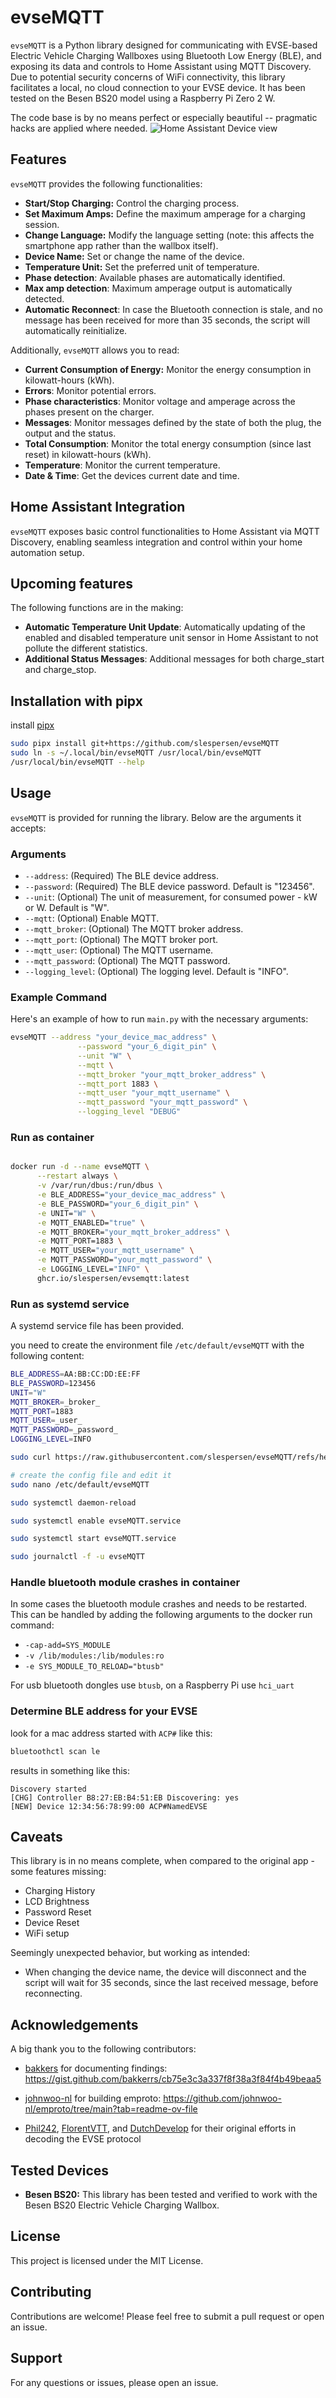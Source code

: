 # evseMQTT

`evseMQTT` is a Python library designed for communicating with EVSE-based Electric Vehicle Charging Wallboxes using Bluetooth Low Energy (BLE), and exposing its data and controls to Home Assistant using MQTT Discovery.
Due to potential security concerns of WiFi connectivity, this library facilitates a local, no cloud connection to your EVSE device. It has been tested on the Besen BS20 model using a Raspberry Pi Zero 2 W.

The code base is by no means perfect or especially beautiful -- pragmatic hacks are applied where needed.
![Home Assistant Device view](https://raw.githubusercontent.com/slespersen/evseMQTT/refs/heads/main/evseMQTT_home_assistant.png)

## Features

`evseMQTT` provides the following functionalities:

- **Start/Stop Charging:** Control the charging process.
- **Set Maximum Amps:** Define the maximum amperage for a charging session.
- **Change Language:** Modify the language setting (note: this affects the smartphone app rather than the wallbox itself).
- **Device Name:** Set or change the name of the device.
- **Temperature Unit:** Set the preferred unit of temperature.
- **Phase detection**: Available phases are automatically identified.
- **Max amp detection**: Maximum amperage output is automatically detected.
- **Automatic Reconnect**: In case the Bluetooth connection is stale, and no message has been received for more than 35 seconds, the script will automatically reinitialize.

Additionally, `evseMQTT` allows you to read:

- **Current Consumption of Energy:** Monitor the energy consumption in kilowatt-hours (kWh).
- **Errors**: Monitor potential errors.
- **Phase characteristics**: Monitor voltage and amperage across the phases present on the charger.
- **Messages**: Monitor messages defined by the state of both the plug, the output and the status.
- **Total Consumption**: Monitor the total energy consumption (since last reset) in kilowatt-hours (kWh).
- **Temperature**: Monitor the current temperature.
- **Date & Time**: Get the devices current date and time.

## Home Assistant Integration

`evseMQTT` exposes basic control functionalities to Home Assistant via MQTT Discovery, enabling seamless integration and control within your home automation setup.

## Upcoming features

The following functions are in the making:

- **Automatic Temperature Unit Update**: Automatically updating of the enabled and disabled temperature unit sensor in Home Assistant to not pollute the different statistics.
- **Additional Status Messages**: Additional messages for both charge_start and charge_stop.

## Installation with pipx

install [pipx](https://pipx.pypa.io/latest/installation/)

```bash
sudo pipx install git+https://github.com/slespersen/evseMQTT
sudo ln -s ~/.local/bin/evseMQTT /usr/local/bin/evseMQTT
/usr/local/bin/evseMQTT --help
```

## Usage

`evseMQTT` is provided for running the library. Below are the arguments it accepts:

### Arguments

- `--address`: (Required) The BLE device address.
- `--password`: (Required) The BLE device password. Default is "123456".
- `--unit`: (Optional) The unit of measurement, for consumed power - kW or W. Default is "W".
- `--mqtt`: (Optional) Enable MQTT.
- `--mqtt_broker`: (Optional) The MQTT broker address.
- `--mqtt_port`: (Optional) The MQTT broker port.
- `--mqtt_user`: (Optional) The MQTT username.
- `--mqtt_password`: (Optional) The MQTT password.
- `--logging_level`: (Optional) The logging level. Default is "INFO".

### Example Command

Here's an example of how to run `main.py` with the necessary arguments:

```bash
evseMQTT --address "your_device_mac_address" \
               --password "your_6_digit_pin" \
               --unit "W" \
               --mqtt \
               --mqtt_broker "your_mqtt_broker_address" \
               --mqtt_port 1883 \
               --mqtt_user "your_mqtt_username" \
               --mqtt_password "your_mqtt_password" \
               --logging_level "DEBUG"
```

### Run as container

```bash

docker run -d --name evseMQTT \
      --restart always \
      -v /var/run/dbus:/run/dbus \
      -e BLE_ADDRESS="your_device_mac_address" \
      -e BLE_PASSWORD="your_6_digit_pin" \
      -e UNIT="W" \
      -e MQTT_ENABLED="true" \
      -e MQTT_BROKER="your_mqtt_broker_address" \
      -e MQTT_PORT=1883 \
      -e MQTT_USER="your_mqtt_username" \
      -e MQTT_PASSWORD="your_mqtt_password" \
      -e LOGGING_LEVEL="INFO" \
      ghcr.io/slespersen/evsemqtt:latest
```

### Run as systemd service

A systemd service file has been provided.

you need to create the environment file `/etc/default/evseMQTT` with the following content:

```bash
BLE_ADDRESS=AA:BB:CC:DD:EE:FF
BLE_PASSWORD=123456
UNIT="W"
MQTT_BROKER=_broker_
MQTT_PORT=1883
MQTT_USER=_user_
MQTT_PASSWORD=_password_
LOGGING_LEVEL=INFO
```

```bash
sudo curl https://raw.githubusercontent.com/slespersen/evseMQTT/refs/heads/main/evseMQTT.service -o /etc/systemd/system/evseMQTT.service

# create the config file and edit it
sudo nano /etc/default/evseMQTT

sudo systemctl daemon-reload

sudo systemctl enable evseMQTT.service

sudo systemctl start evseMQTT.service

sudo journalctl -f -u evseMQTT
```

### Handle bluetooth module crashes in container

In some cases the bluetooth module crashes and needs to be restarted.
This can be handled by adding the following arguments to the docker run command:

- `-cap-add=SYS_MODULE`
- `-v /lib/modules:/lib/modules:ro`
- `-e SYS_MODULE_TO_RELOAD="btusb"`

For usb bluetooth dongles use `btusb`, on a Raspberry Pi use `hci_uart`

### Determine BLE address for your EVSE

look for a mac address started with `ACP#` like this:

```bash
bluetoothctl scan le
```

results in something like this:

```plain
Discovery started
[CHG] Controller B8:27:EB:B4:51:EB Discovering: yes
[NEW] Device 12:34:56:78:99:00 ACP#NamedEVSE
```

## Caveats

This library is in no means complete, when compared to the original app - some features missing:

- Charging History
- LCD Brightness
- Password Reset
- Device Reset
- WiFi setup

Seemingly unexpected behavior, but working as intended:

- When changing the device name, the device will disconnect and the script will wait for 35 seconds, since the last received message, before reconnecting.

## Acknowledgements

A big thank you to the following contributors:

- [bakkers](https://github.com/bakkers) for documenting findings: https://gist.github.com/bakkerrs/cb75e3c3a337f8f38a3f84f4b49beaa5

- [johnwoo-nl](https://github.com/johnwoo-nl) for building emproto: https://github.com/johnwoo-nl/emproto/tree/main?tab=readme-ov-file

- [Phil242](https://github.com/Phil242), [FlorentVTT](https://github.com/FlorentVTT), and [DutchDevelop](https://github.com/DutchDevelop) for their original efforts in decoding the EVSE protocol

## Tested Devices

- **Besen BS20:** This library has been tested and verified to work with the Besen BS20 Electric Vehicle Charging Wallbox.

## License

This project is licensed under the MIT License.

## Contributing

Contributions are welcome! Please feel free to submit a pull request or open an issue.

## Support

For any questions or issues, please open an issue.